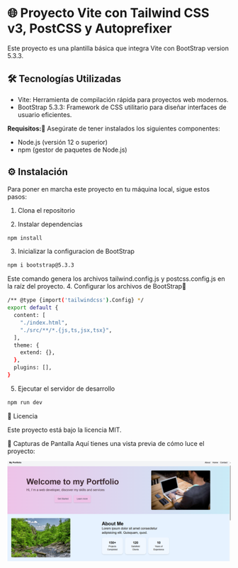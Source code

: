 # 🌐 Proyecto Vite con Tailwind CSS v3, PostCSS y Autoprefixer

Este proyecto es una plantilla básica que integra Vite con BootStrap version 5.3.3.

## 🛠️ Tecnologías Utilizadas
- Vite: Herramienta de compilación rápida para proyectos web modernos.
- BootStrap 5.3.3: Framework de CSS utilitario para diseñar interfaces de usuario eficientes.

**Requisitos:📑**
Asegúrate de tener instalados los siguientes componentes:

- Node.js (versión 12 o superior)
- npm (gestor de paquetes de Node.js)

## ⚙️ Instalación

Para poner en marcha este proyecto en tu máquina local, sigue estos pasos:

1. Clona el repositorio

2. Instalar dependencias
```bash
npm install
```
3. Inicializar la configuracion de BootStrap
```bash
npm i bootstrap@5.3.3
```
Este comando genera los archivos tailwind.config.js y postcss.config.js en la raíz del proyecto.
4. Configurar los archivos de BootStrap🧮 
```bash
/** @type {import('tailwindcss').Config} */
export default {
  content: [
    "./index.html",
    "./src/**/*.{js,ts,jsx,tsx}",
  ],
  theme: {
    extend: {},
  },
  plugins: [],
}
```
5. Ejecutar el servidor de desarrollo
```bash
npm run dev
```

📄 Licencia

Este proyecto está bajo la licencia MIT.

🎨 Capturas de Pantalla
Aquí tienes una vista previa de cómo luce el proyecto:

![Pantalla Principal](https://github.com/AlbertoContento/Proyecto-TailWind/blob/main/assets/Captura%20de%20pantalla.png)